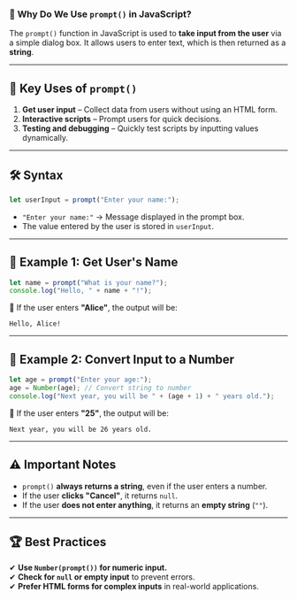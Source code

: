 ### 📌 **Why Do We Use `prompt()` in JavaScript?**  

The `prompt()` function in JavaScript is used to **take input from the user** via a simple dialog box. It allows users to enter text, which is then returned as a **string**.  

---

## 🚀 **Key Uses of `prompt()`**
1. **Get user input** – Collect data from users without using an HTML form.  
2. **Interactive scripts** – Prompt users for quick decisions.  
3. **Testing and debugging** – Quickly test scripts by inputting values dynamically.  

---

## 🛠 **Syntax**
```js
let userInput = prompt("Enter your name:");
```
- `"Enter your name:"` → Message displayed in the prompt box.  
- The value entered by the user is stored in `userInput`.  

---

## 📝 **Example 1: Get User's Name**
```js
let name = prompt("What is your name?");
console.log("Hello, " + name + "!");
```
🔹 If the user enters **"Alice"**, the output will be:  
```
Hello, Alice!
```

---

## 📝 **Example 2: Convert Input to a Number**
```js
let age = prompt("Enter your age:");
age = Number(age); // Convert string to number
console.log("Next year, you will be " + (age + 1) + " years old.");
```
🔹 If the user enters **"25"**, the output will be:  
```
Next year, you will be 26 years old.
```

---

## ⚠️ **Important Notes**
- `prompt()` **always returns a string**, even if the user enters a number.  
- If the user **clicks "Cancel"**, it returns `null`.  
- If the user **does not enter anything**, it returns an **empty string** (`""`).  

---

## 🏆 **Best Practices**
✔ **Use `Number(prompt())` for numeric input.**  
✔ **Check for `null` or empty input** to prevent errors.  
✔ **Prefer HTML forms for complex inputs** in real-world applications.  

